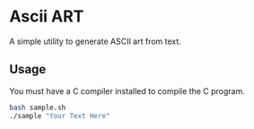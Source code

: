 # Ascii ART

A simple utility to generate ASCII art from text.

## Usage

You must have a C compiler installed to compile the C program.

```bash
bash sample.sh
./sample "Your Text Here"
```

